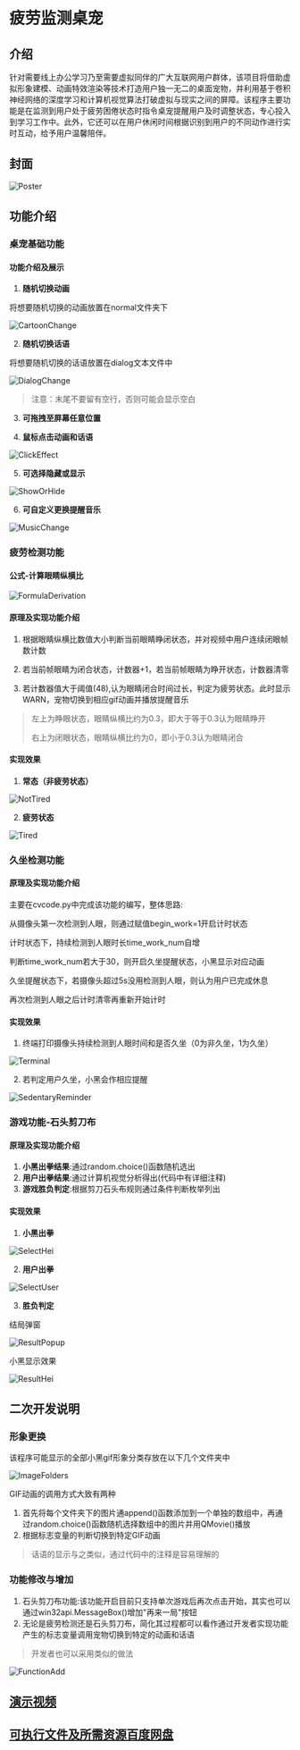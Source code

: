# 疲劳监测桌宠

## 介绍
​	针对需要线上办公学习乃至需要虚拟同伴的广大互联网用户群体，该项目将借助虚拟形象建模、动画特效渲染等技术打造用户独一无二的桌面宠物，并利用基于卷积神经网络的深度学习和计算机视觉算法打破虚拟与现实之间的屏障。该程序主要功能是在监测到用户处于疲劳困倦状态时指令桌宠提醒用户及时调整状态，专心投入到学习工作中。此外，它还可以在用户休闲时间根据识别到用户的不同动作进行实时互动，给予用户温馨陪伴。

## 封面
![Poster](https://raw.githubusercontent.com/Mateogic/fatigue-monitoring-desktop-pet/main/ReadmeImage/Poster.png)

## 功能介绍

### 桌宠基础功能

#### 功能介绍及展示

1. **随机切换动画**

将想要随机切换的动画放置在normal文件夹下

![CartoonChange](https://raw.githubusercontent.com/Mateogic/fatigue-monitoring-desktop-pet/main/ReadmeImage/CartoonChange.png)

2. **随机切换话语**

将想要随机切换的话语放置在dialog文本文件中

![DialogChange](https://raw.githubusercontent.com/Mateogic/fatigue-monitoring-desktop-pet/main/ReadmeImage/DialogChange.png)

> 注意：末尾不要留有空行，否则可能会显示空白

3. **可拖拽至屏幕任意位置**

4. **鼠标点击动画和话语**

![ClickEffect](https://raw.githubusercontent.com/Mateogic/fatigue-monitoring-desktop-pet/main/ReadmeImage/ClickEffect.png)

5. **可选择隐藏或显示**

![ShowOrHide](https://raw.githubusercontent.com/Mateogic/fatigue-monitoring-desktop-pet/main/ReadmeImage/ShowOrHide.png)

6. **可自定义更换提醒音乐**

![MusicChange](https://raw.githubusercontent.com/Mateogic/fatigue-monitoring-desktop-pet/main/ReadmeImage/MusicChange.png)

### 疲劳检测功能

#### 公式-计算眼睛纵横比

![FormulaDerivation](https://raw.githubusercontent.com/Mateogic/fatigue-monitoring-desktop-pet/main/ReadmeImage/FormulaDerivation.png)

#### 原理及实现功能介绍

1. 根据眼睛纵横比数值大小判断当前眼睛睁闭状态，并对视频中用户连续闭眼帧数计数

2. 若当前帧眼睛为闭合状态，计数器+1，若当前帧眼睛为睁开状态，计数器清零
3. 若计数器值大于阈值(48),认为眼睛闭合时间过长，判定为疲劳状态。此时显示WARN，宠物切换到相应gif动画并播放提醒音乐

> 左上为睁眼状态，眼睛纵横比约为0.3，即大于等于0.3认为眼睛睁开
>
> 右上为闭眼状态，眼睛纵横比约为0，即小于0.3认为眼睛闭合

#### 实现效果

1. **常态（非疲劳状态）**

![NotTired](https://raw.githubusercontent.com/Mateogic/fatigue-monitoring-desktop-pet/main/ReadmeImage/NotTired.png)

2. **疲劳状态**

![Tired](https://raw.githubusercontent.com/Mateogic/fatigue-monitoring-desktop-pet/main/ReadmeImage/Tired.png)

### 久坐检测功能

#### 原理及实现功能介绍

主要在cvcode.py中完成该功能的编写，整体思路:

从摄像头第一次检测到人眼，则通过赋值begin_work=1开启计时状态

计时状态下，持续检测到人眼时长time_work_num自增

判断time_work_num若大于30，则开启久坐提醒状态，小黑显示对应动画

久坐提醒状态下，若摄像头超过5s没用检测到人眼，则认为用户已完成休息

再次检测到人眼之后计时清零再重新开始计时

#### 实现效果

1. 终端打印摄像头持续检测到人眼时间和是否久坐（0为非久坐，1为久坐）

![Terminal](https://raw.githubusercontent.com/Mateogic/fatigue-monitoring-desktop-pet/main/ReadmeImage/Terminal.png)

2. 若判定用户久坐，小黑会作相应提醒

![SedentaryReminder](https://raw.githubusercontent.com/Mateogic/fatigue-monitoring-desktop-pet/main/ReadmeImage/SedentaryReminder.png)

### 游戏功能-石头剪刀布

#### 原理及实现功能介绍

1. **小黑出拳结果**:通过random.choice()函数随机选出
2. **用户出拳结果**:通过计算机视觉分析得出(代码中有详细注释)
3. **游戏胜负判定**:根据剪刀石头布规则通过条件判断枚举列出

#### 实现效果

1. **小黑出拳**

![SelectHei](https://raw.githubusercontent.com/Mateogic/fatigue-monitoring-desktop-pet/main/ReadmeImage/SelectHei.png)

2. **用户出拳**

![SelectUser](https://raw.githubusercontent.com/Mateogic/fatigue-monitoring-desktop-pet/main/ReadmeImage/SelectUser.png)

3. **胜负判定**

结局弹窗

![ResultPopup](https://raw.githubusercontent.com/Mateogic/fatigue-monitoring-desktop-pet/main/ReadmeImage/ResultPopup.png)

小黑显示效果

![ResultHei](https://raw.githubusercontent.com/Mateogic/fatigue-monitoring-desktop-pet/main/ReadmeImage/ResultHei.png)

## 二次开发说明

### 形象更换

该程序可能显示的全部小黑gif形象分类存放在以下几个文件夹中

![ImageFolders](https://raw.githubusercontent.com/Mateogic/fatigue-monitoring-desktop-pet/main/ReadmeImage/ImageFolders.png)

GIF动画的调用方式大致有两种

1. 首先将每个文件夹下的图片通append()函数添加到一个单独的数组中，再通过random.choice()函数随机选择数组中的图片并用QMovie()播放
2. 根据标志变量的判断切换到特定GIF动画

> 话语的显示与之类似，通过代码中的注释是容易理解的

### 功能修改与增加

1. 石头剪刀布功能:该功能开启目前只支持单次游戏后再次点击开始，其实也可以通过win32api.MessageBox()增加"再来一局"按钮
2. 无论是疲劳检测还是石头剪刀布，简化其过程都可以看作通过开发者实现功能产生的标志变量调用宠物切换到特定的动画和话语

> 开发者也可以采用类似的做法

![FunctionAdd](https://raw.githubusercontent.com/Mateogic/fatigue-monitoring-desktop-pet/main/ReadmeImage/FunctionAdd.png)

## [演示视频](https://www.bilibili.com/video/BV1uc41177Vf)
## [可执行文件及所需资源百度网盘](https://pan.baidu.com/s/1-L1iQJ95HZMLwrOQBhvWCQ?pwd=9999)

